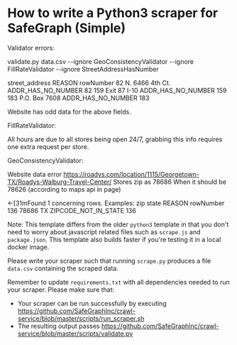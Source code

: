 # How to write a Python3 scraper for SafeGraph (Simple)

Validator errors:

validate.py data.csv --ignore GeoConsistencyValidator --ignore FillRateValidator --ignore StreetAddressHasNumber
 
 street_address              REASON  rowNumber
82   N. 6466 4th Ct.  ADDR_HAS_NO_NUMBER         82
159     Exit 87 I-10  ADDR_HAS_NO_NUMBER        159
183    P.O. Box 7608  ADDR_HAS_NO_NUMBER        183

Website has odd data for the above fields.

FillRateValidator:

All hours are <MISSING> due to all stores being open 24/7, grabbing this info requires one extra request per store.

GeoConsistencyValidator:

Website data error https://roadys.com/location/1115/Georgetown-TX/Roadys-Walburg-Travel-Center/
Stores zip as 78686
When it should be 78626 (according to maps api in page)

←[31mFound 1 concerning rows. Examples:
       zip state                REASON  rowNumber
136  78686    TX  ZIPCODE_NOT_IN_STATE        136





Note: This template differs from the older `python3` template in that you don't need to worry about javascript related files such as `scrape.js` and `package.json`. This template also builds faster if you're testing it in a local docker image.

Please write your scraper such that running `scrape.py` produces a file `data.csv` containing the scraped data.

Remember to update `requirements.txt` with all dependencies needed to run your scraper. 
Please make sure that:
* Your scraper can be run successfully by executing https://github.com/SafeGraphInc/crawl-service/blob/master/scripts/run_scraper.sh 
* The resulting output passes https://github.com/SafeGraphInc/crawl-service/blob/master/scripts/validate.py
